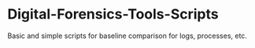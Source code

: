 # Digital-Forensics-Tools-Scripts

Basic and simple scripts for baseline comparison for logs, processes, etc. 
